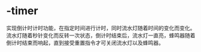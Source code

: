 # -timer
实现倒计时计时功能，在指定时间进行计时，同时流水灯随着时间的变化而变化。流水灯随着秒针变化而反转一次状态，倒计时结束后，流水灯一直亮，蜂鸣器随着倒计时结束而响起，直到接受重置指令才可关闭流水灯以及蜂鸣器。
